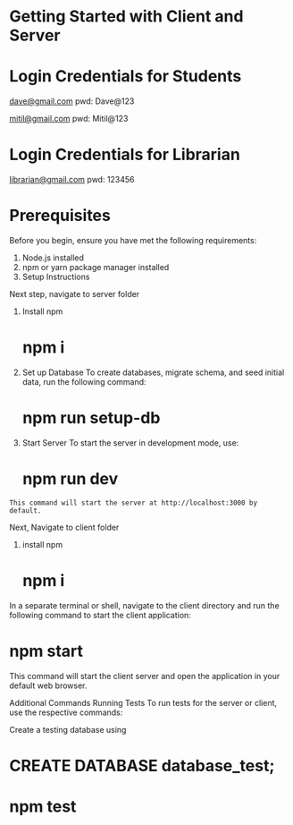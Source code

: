 # Getting Started with Client and Server
# Login Credentials for Students
  dave@gmail.com
  pwd:  Dave@123

  mitil@gmail.com
   pwd:  Mitil@123

# Login Credentials for Librarian
  librarian@gmail.com
   pwd:  123456

# Prerequisites
Before you begin, ensure you have met the following requirements:

1. Node.js installed
2. npm or yarn package manager installed
3. Setup Instructions


Next step, navigate to server folder

  1. Install npm
     # npm i
     
     
  2. Set up Database
    To create databases, migrate schema, and seed initial data, run the following command:

      # npm run setup-db


  3. Start Server
    To start the server in development mode, use:

      # npm run dev
    This command will start the server at http://localhost:3000 by default.


Next, Navigate to client folder
1. install npm
   # npm i
In a separate terminal or shell, navigate to the client directory and run the following command to start the client application:


# npm start
This command will start the client server and open the application in your default web browser.

Additional Commands
Running Tests
To run tests for the server or client, use the respective commands:

Create a testing database using 

# CREATE DATABASE database_test;

# npm test     



